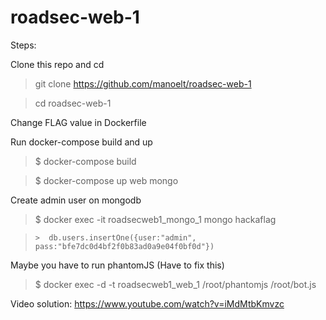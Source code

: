 # roadsec-web-1

Steps:

Clone this repo and cd

> git clone https://github.com/manoelt/roadsec-web-1

> cd roadsec-web-1

Change FLAG value in Dockerfile

Run docker-compose build and up

> $ docker-compose build

> $ docker-compose up web mongo

Create admin user on mongodb
> $ docker exec -it roadsecweb1_mongo_1 mongo hackaflag

> `>  db.users.insertOne({user:"admin", pass:"bfe7dc0d4bf2f0b83ad0a9e04f0bf0d"})`

Maybe you have to run phantomJS (Have to fix this)
> $ docker exec -d -t roadsecweb1_web_1 /root/phantomjs /root/bot.js

Video solution:
https://www.youtube.com/watch?v=iMdMtbKmvzc
